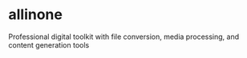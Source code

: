 # allinone
Professional digital toolkit with file conversion, media processing, and content generation tools

